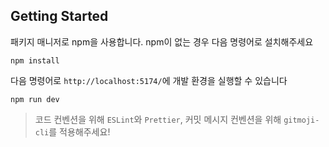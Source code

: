## Getting Started

패키지 매니저로 npm을 사용합니다. npm이 없는 경우 다음 명령어로 설치해주세요

```
npm install
```

다음 명령어로 `http://localhost:5174/`에 개발 환경을 실행할 수 있습니다

```
npm run dev
```

> 코드 컨벤션을 위해 `ESLint`와 `Prettier`, 커밋 메시지 컨벤션을 위해 `gitmoji-cli`를 적용해주세요!
